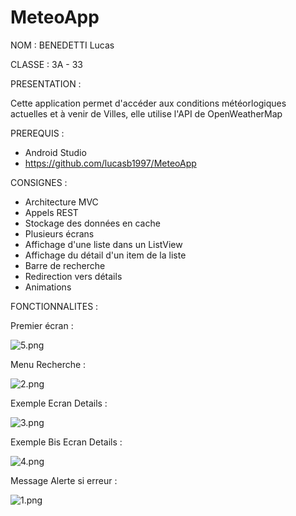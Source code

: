 # MeteoApp

NOM : 
BENEDETTI Lucas


CLASSE :
3A - 33


PRESENTATION :
  
Cette application permet d'accéder aux conditions météorlogiques actuelles et à venir de Villes, elle utilise l'API de OpenWeatherMap


PREREQUIS :
- Android Studio
- https://github.com/lucasb1997/MeteoApp


CONSIGNES :

- Architecture MVC
- Appels REST
- Stockage des données en cache
- Plusieurs écrans
- Affichage d'une liste dans un ListView
- Affichage du détail d'un item de la liste
- Barre de recherche
- Redirection vers détails
- Animations


FONCTIONNALITES :


  Premier écran :

![5.png](https://github.com/lucasb1997/MeteoApp/blob/master/screenREADME/5.png)


  Menu Recherche : 

![2.png](https://github.com/lucasb1997/MeteoApp/blob/master/screenREADME/2.png)


  Exemple Ecran Details :

![3.png](https://github.com/lucasb1997/MeteoApp/blob/master/screenREADME/3.png)


  Exemple Bis Ecran Details  :

![4.png](https://github.com/lucasb1997/MeteoApp/blob/master/screenREADME/4.png)


  Message Alerte si erreur :

![1.png](https://github.com/lucasb1997/MeteoApp/blob/master/screenREADME/1.png)

